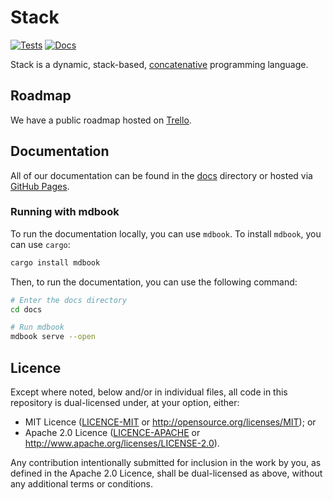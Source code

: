 # Stack

[![Tests](https://github.com/Vandesm14/stack/actions/workflows/tests.yml/badge.svg)](https://github.com/Vandesm14/stack/actions/workflows/tests.yml)
[![Docs](https://github.com/Vandesm14/stack/actions/workflows/deploy_book.yml/badge.svg?branch=main)](https://vandesm14.github.io/stack/)

Stack is a dynamic, stack-based, [concatenative] programming language.

## Roadmap

We have a public roadmap hosted on [Trello](https://trello.com/b/xEZN90Zx/stack).

## Documentation

All of our documentation can be found in the [docs](./docs) directory or hosted via [GitHub Pages](https://vandesm14.github.io/stack/).

### Running with mdbook

To run the documentation locally, you can use `mdbook`. To install `mdbook`, you can use `cargo`:

```sh
cargo install mdbook
```

Then, to run the documentation, you can use the following command:

```sh
# Enter the docs directory
cd docs

# Run mdbook
mdbook serve --open
```

## Licence

Except where noted, below and/or in individual files, all code in this repository is dual-licensed under, at your option, either:

- MIT Licence ([LICENCE-MIT](./LICENCE-MIT) or http://opensource.org/licenses/MIT); or
- Apache 2.0 Licence ([LICENCE-APACHE](./LICENCE-APACHE) or http://www.apache.org/licenses/LICENSE-2.0).

Any contribution intentionally submitted for inclusion in the work by you, as defined in the Apache 2.0 Licence, shall be dual-licensed as above, without any additional terms or conditions.

[concatenative]: https://concatenative.org/
